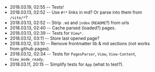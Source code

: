 
- 2018.03.19, 02:55 -- Tests!
- 2018.03.13, 02:52 -- Use `#!*` links in md? Or parse into them from `/site/*`?
- 2018.03.13, 02:52 -- Strip `.md` and `index` (`README`?) from urls
- 2018.03.13, 02:40 -- Cache parsed (loaded?) pages.
- 2018.03.13, 02:39 -- Tests for `View*`.
- 2018.03.12, 03:11 -- Store last opened page?
- 2018.03.12, 03:10 -- Remove frontmatter lib & md sections (not works from github pages).
- 2018.03.12, 02:34 -- Tests for `PagesParser`, `View`, `View-Content`, `View_mode_ready`.
- 2018.03.11, 20:15 -- Simplify tests for `App` (what to test?).

